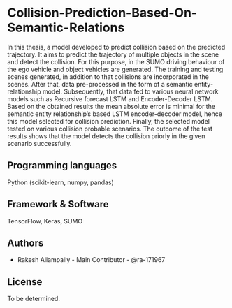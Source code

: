 # Collision-Prediction-Based-On-Semantic-Relations

In this thesis, a model developed to predict collision based on the predicted trajectory.
It aims to predict the trajectory of multiple objects in the scene and detect
the collision. For this purpose, in the SUMO driving behaviour of the ego vehicle
and object vehicles are generated. The training and testing scenes generated, in
addition to that collisions are incorporated in the scenes. After that, data pre-processed in the form of a semantic entity-relationship model. Subsequently, that
data fed to various neural network models such as Recursive forecast LSTM and
Encoder-Decoder LSTM.
Based on the obtained results the mean absolute error is minimal for the semantic
entity relationship’s based LSTM encoder-decoder model, hence this model selected for collision prediction.
Finally, the selected model tested on various collision probable scenarios. The
outcome of the test results shows that the model detects the collision priorly in
the given scenario successfully.

## Programming languages
Python (scikit-learn, numpy, pandas)

## Framework & Software
TensorFlow, Keras, SUMO

## Authors
- Rakesh Allampally - Main Contributor - @ra-171967


## License
To be determined.

